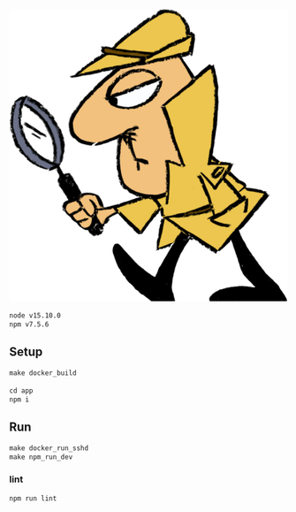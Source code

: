

![Clouseau](docs/clouseau.png)


```
node v15.10.0
npm v7.5.6
```

## Setup
```
make docker_build

cd app
npm i
```

## Run
```
make docker_run_sshd
make npm_run_dev
```

### lint
```
npm run lint
```

